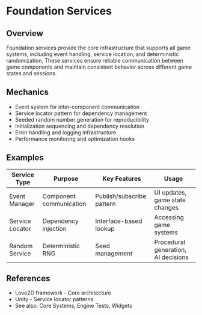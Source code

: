 # Foundation Services

## Overview
Foundation services provide the core infrastructure that supports all game systems, including event handling, service location, and deterministic randomization. These services ensure reliable communication between game components and maintain consistent behavior across different game states and sessions.

## Mechanics
- Event system for inter-component communication
- Service locator pattern for dependency management
- Seeded random number generation for reproducibility
- Initialization sequencing and dependency resolution
- Error handling and logging infrastructure
- Performance monitoring and optimization hooks

## Examples
| Service Type | Purpose | Key Features | Usage |
|--------------|---------|--------------|-------|
| Event Manager | Component communication | Publish/subscribe pattern | UI updates, game state changes |
| Service Locator | Dependency injection | Interface-based lookup | Accessing game systems |
| Random Service | Deterministic RNG | Seed management | Procedural generation, AI decisions |

## References
- Love2D framework - Core architecture
- Unity - Service locator patterns
- See also: Core Systems, Engine Tests, Widgets
